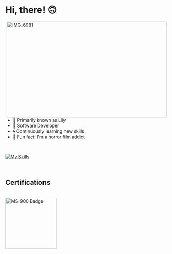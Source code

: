 # Hi, there! 🙃

<img src="https://github.com/user-attachments/assets/602a72ba-da6a-4369-8ef8-1e30f25f9759" alt="IMG_6981" align="right" width=500 height=300/>

- 🩷 Primarily known as Lily
- 🐛 Software Developer
- 🌀 Continuously learning new skills
- 🔪 Fun fact: I'm a horror film addict

<br>

[![My Skills](https://skillicons.dev/icons?i=cs,django,docker,dotnet,flask,postgresql,postman,python&perline=4)](https://skillicons.dev)

<br>

## Certifications
</br>
<a href="https://learn.microsoft.com/api/credentials/share/pt-br/LviaSilva-7769/7E3A122DCAD426B3?sharingId=FD8AD2825C2782C6">
  <img alt="MS-900 Badge" width="160px" src="https://learn.microsoft.com/media/learn/certification/badges/microsoft-certified-fundamentals-badge.svg"/>
</a>

<!---
liviadfsilva/liviadfsilva is a ✨ special ✨ repository because its `README.md` (this file) appears on your GitHub profile.
You can click the Preview link to take a look at your changes.
--->
